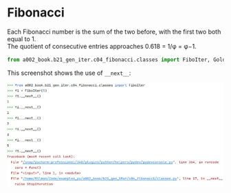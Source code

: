 # Fibonacci

Each Fibonacci number is the sum of the two before, with the first two both equal to 1.<br>
The quotient of consecutive entries approaches 0.618 = 1/&phi; = &phi;&minus;1.

```python
from a002_book.b21_gen_iter.c04_fibonacci.classes import FiboIter, Gold, FiboYield, FiboMulti
```

This screenshot shows the use of `__next__`:

<img src="_img/FiboIter_next.png" width="600px">
